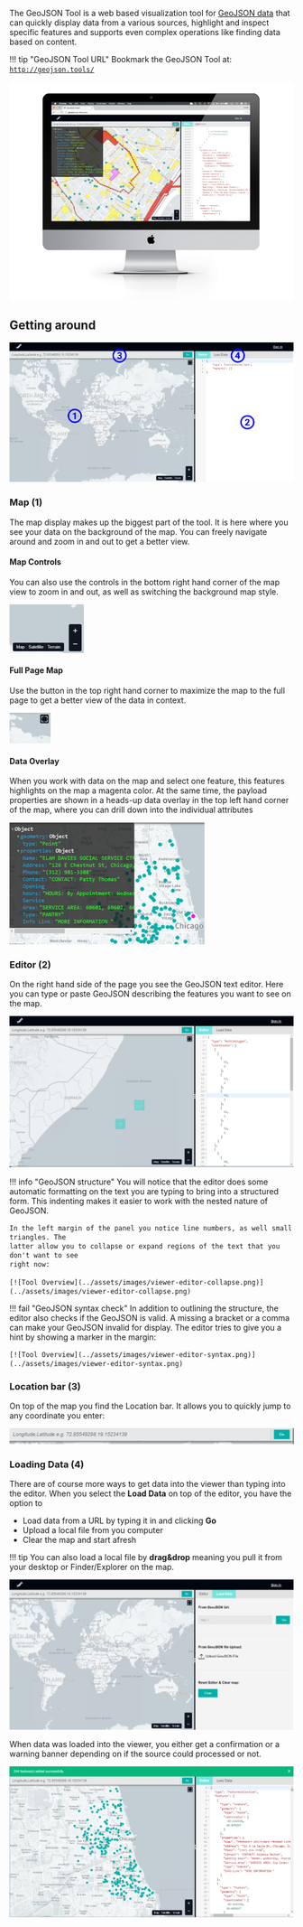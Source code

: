 The GeoJSON Tool is a web based visualization tool for [GeoJSON data](/api/concepts/geojsonbasics.md)
that can quickly display data from
a various sources, highlight and inspect specific features and supports even complex operations
like finding data based on content.

!!! tip "GeoJSON Tool URL"
    Bookmark the GeoJSON Tool at:
    [`http://geojson.tools/`](http://geojson.tools/)

[![XYZ GeoJSON Tool](../assets/images/viewer.png)](../assets/images/viewer.png)

## Getting around

[![Tool Overview](../assets/images/viewer-parts.png)](../assets/images/viewer-parts.png)


### Map (1)

The map display makes up the biggest part of the tool. It is here where you see your data on the
background of the map.
You can freely navigate around and zoom in and out to get a better view.

#### Map Controls

You can also use the controls in the bottom right hand corner of the map view to zoom in and out, as
well as switching the background map style.

[![Tool Overview](../assets/images/viewer-map-controls.png)](../assets/images/viewer-map-controls.png)

#### Full Page Map

Use the button in the top right hand corner to maximize the map to the full page to get a better view
of the data in context.

[![Tool Overview](../assets/images/viewer-map-full.png)](../assets/images/viewer-map-full.png)

#### Data Overlay

When you work with data on the map and select one feature, this features highlights on the map a
magenta color. At the same time, the payload properties are shown in a heads-up data overlay in
the top left hand corner of the map, where you can drill down into the individual attributes

[![Tool Overview](../assets/images/viewer-map-hud.png)](../assets/images/viewer-map-hud.png)

### Editor (2)

On the right hand side of the page you see the GeoJSON text editor. Here you can type or paste
GeoJSON describing the features you want to see on the map.

[![Tool Overview](../assets/images/viewer-editor.png)](../assets/images/viewer-editor.png)

!!! info "GeoJSON structure"
    You will notice that the editor does some automatic formatting on the text you are typing
    to bring into a structured form. This indenting makes it easier to work with the nested
    nature of GeoJSON.

    In the left margin of the panel you notice line numbers, as well small triangles. The
    latter allow you to collapse or expand regions of the text that you don't want to see
    right now:

    [![Tool Overview](../assets/images/viewer-editor-collapse.png)](../assets/images/viewer-editor-collapse.png)


!!! fail "GeoJSON syntax check"
    In addition to outlining the structure, the editor also checks if the GeoJSON is valid. A
    missing a bracket or a comma can make your GeoJSON invalid for display. The editor tries to give you a hint
    by showing a marker in the margin:

    [![Tool Overview](../assets/images/viewer-editor-syntax.png)](../assets/images/viewer-editor-syntax.png)


### Location bar (3)

On top of the map you find the Location bar. It allows you to quickly jump to any coordinate you enter:

[![Tool Overview](../assets/images/viewer-bar.png)](../assets/images/viewer-bar.png)


### Loading Data (4)

There are of course more ways to get data into the viewer than typing into the editor. When you select the
**Load Data** on top of the editor, you have the option to

* Load data from a URL by typing it in and clicking **Go**
* Upload a local file from you computer
* Clear the map and start afresh

!!! tip
    You can also load a local file by **drag&drop** meaning you pull it from your desktop or Finder/Explorer
    on the map.


[![Tool Overview](../assets/images/viewer-load.png)](../assets/images/viewer-load.png)

When data was loaded into the viewer, you either get a confirmation or a warning banner depending on if the
source could processed or not.

[![Tool Overview](../assets/images/viewer-load-banner.png)](../assets/images/viewer-load-banner.png)

